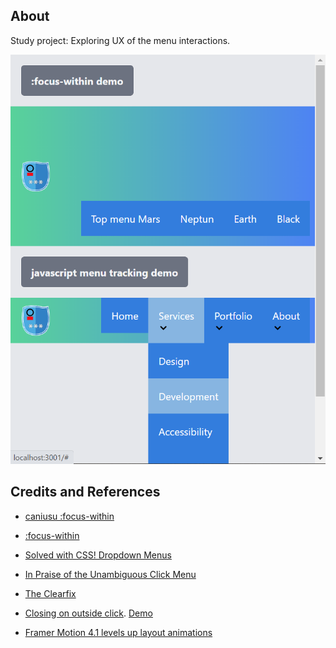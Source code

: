 ## About

Study project: Exploring UX of the menu interactions.

![](src/assets/preview-2021-03-30_19-51-52.png)

## Credits and References

* [caniusu :focus-within](https://caniuse.com/#feat=css-focus-within)
* [:focus-within](https://css-tricks.com/almanac/selectors/f/focus-within/)
* [Solved with CSS! Dropdown Menus](https://css-tricks.com/solved-with-css-dropdown-menus/)
* [In Praise of the Unambiguous Click Menu](https://css-tricks.com/in-praise-of-the-unambiguous-click-menu/)
* [The Clearfix](https://css-tricks.com/snippets/css/clear-fix/)

* [Closing on outside click](https://kittygiraudel.com/2021/03/18/close-on-outside-click/). [Demo](https://gorillas.io/en)

* [Framer Motion 4.1 levels up layout animations](https://twitter.com/mattgperry/status/1377289771035324425)
